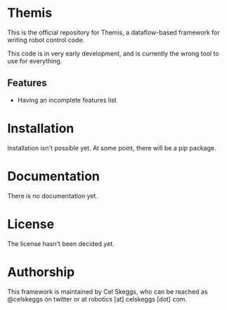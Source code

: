 # Themis

This is the official repository for Themis, a dataflow-based framework for writing robot control code.

This code is in very early development, and is currently the wrong tool to use for everything.

## Features

* Having an incomplete features list

# Installation

Installation isn't possible yet. At some point, there will be a pip package.

# Documentation

There is no documentation yet.

# License

The license hasn't been decided yet.

# Authorship

This framework is maintained by Cel Skeggs, who can be reached as @celskeggs on twitter or at robotics [at] celskeggs [dot] com.
